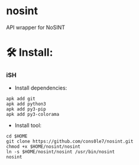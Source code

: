 # nosint
API wrapper for NoSINT 

# 🛠️ Install:

### iSH
- Install dependencies: 
```
apk add git
apk add python3
apk add py3-pip
apk add py3-colorama
```
- Install tool: 
```
cd $HOME
git clone https://github.com/cons0le7/nosint.git
chmod +x $HOME/nosint/nosint
ln -s $HOME/nosint/nosint /usr/bin/nosint
nosint
```
